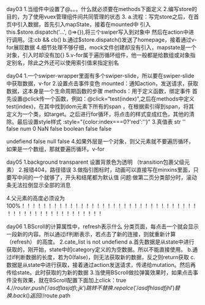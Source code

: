 day03
1.当组件中设置了@。。。什么就必须要在methods下面定义
2.编写store的目的，为了使用vuex管理组件间共同管理的状态
3. a.流程：写完store之后，在首页中引入数据，首先引入mapState，接着在mounted中
引入this.$store.dispatch('...', ()=>{}),将三个swiper写入到对象中
然后在action中进行调用。注:cb && cb()
   b.通过$store.dispatch()发送了homepage，接着通过v-for展现数据
4.细节处理不够仔细，mock文件创建却没有引入，mapstate是一个对象，引入时却没有加{}
5.v-for属于遍历循环组件，他一般都是给数组或对象指定别名，除此之外还可以使用索引值来指定别名


day04
1.一个swiper-wrapper里面有多个swiper-slide，所以要在swiper-slide中获取数据，v-for
2.设置点击事件变色
mounted：通知action，发送请求，获取数据，这本身是一个生命周期函数的步骤
methods：用于定义函数，绑定事件
  首先设置@click传一个函数，例如：@click=“test(index)”,之后在methods中定义test(index)，在其中找到dom元素下所有的span
  ，在根据索引得到span，将其定义为一个类，如target。之后进行for循环，将点击的样式变成红色，其他的清除。最后设置style样式
  :style="{color:index===0?'red':''}"
3.真值表
  str ''  false
  num 0 NaN false
  boolean false false
  
  undefiend  false
  null  false
4.如果外层是一个对象，则父元素就不要遍历循环，如果是一个数组，那就要遍历循环。v-for  


day05
1.background transparent 设置背景色为透明
（transition包裹父级元素）
2.报错404，路径错误
3.做指引图标时，动画可以直接写在minxins里面，只要写中间的一个就够了，开头和结尾都为默认值
问题:做第二页分类部分时，滚动条无法拉倒显示全部的消息

4.父元素的高度必须设为100%！！！！！！！！！！！！！！！！！！！！！！！！！！！！！！！！！！！！！！！！！！！！！！！！！！！


day06
1.BScroll的计算属性中，refresh表示什么
分类页面，每点击一个就会显示一段新的内容。所以通过if判断表示，若点击了新的连接，则就重新计算（refresh）
的高度。
2.cate_list is not undefiend 
  a.首先数据是从state中进行获取的，刚开始，state中的category定义的为空数据。所以不能直接使用。
  b.通过if判断数据的长度，若为0(false)，则无法获取新的数据，反之则return获取
  c.数据是从state中进行获取，接着通过action发送请求，传递给mutation。然后再传给state。此时获取的为新的数据
3.当使用BScroll做拉弹簧效果时，如果点击事件没有效果，就在BScroll配置下面加上click：true
4.//$router.push('/asdflasjdfl;jk')跳转不替换 .repalce('/asdfhlasdfjhl')替换 .back()返回
        //$route.path
